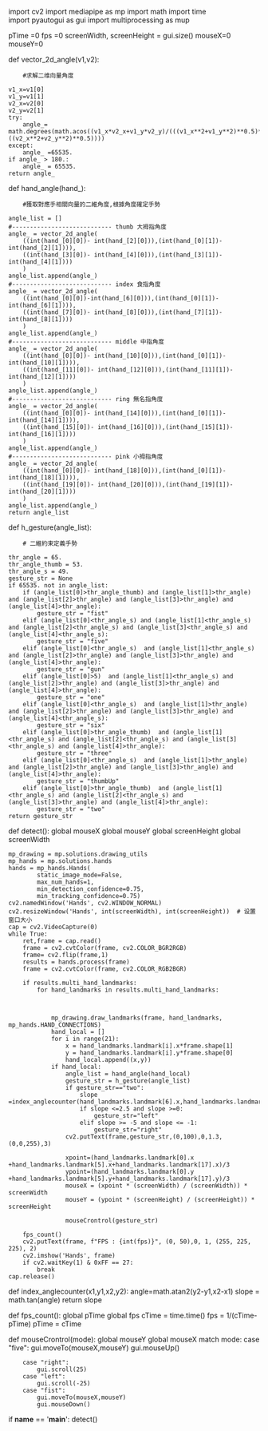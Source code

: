 import cv2
import mediapipe as mp
import math
import time  
import pyautogui as gui
import multiprocessing as mup
        
pTime =0
fps =0
screenWidth, screenHeight = gui.size()
mouseX=0
mouseY=0

def vector_2d_angle(v1,v2):
    
        #求解二维向量角度
    
    v1_x=v1[0]
    v1_y=v1[1]
    v2_x=v2[0]
    v2_y=v2[1]
    try:
        angle_= math.degrees(math.acos((v1_x*v2_x+v1_y*v2_y)/(((v1_x**2+v1_y**2)**0.5)*((v2_x**2+v2_y**2)**0.5))))
    except:
        angle_ =65535.
    if angle_ > 180.:
        angle_ = 65535.
    return angle_

def hand_angle(hand_):
    
        #獲取對應手相關向量的二維角度,根據角度確定手勢
    
    angle_list = []
    #---------------------------- thumb 大拇指角度
    angle_ = vector_2d_angle(
        ((int(hand_[0][0])- int(hand_[2][0])),(int(hand_[0][1])-int(hand_[2][1]))),
        ((int(hand_[3][0])- int(hand_[4][0])),(int(hand_[3][1])- int(hand_[4][1])))
        )
    angle_list.append(angle_)
    #---------------------------- index 食指角度
    angle_ = vector_2d_angle(
        ((int(hand_[0][0])-int(hand_[6][0])),(int(hand_[0][1])- int(hand_[6][1]))),
        ((int(hand_[7][0])- int(hand_[8][0])),(int(hand_[7][1])- int(hand_[8][1])))
        )
    angle_list.append(angle_)
    #---------------------------- middle 中指角度
    angle_ = vector_2d_angle(
        ((int(hand_[0][0])- int(hand_[10][0])),(int(hand_[0][1])- int(hand_[10][1]))),
        ((int(hand_[11][0])- int(hand_[12][0])),(int(hand_[11][1])- int(hand_[12][1])))
        )
    angle_list.append(angle_)
    #---------------------------- ring 無名指角度
    angle_ = vector_2d_angle(
        ((int(hand_[0][0])- int(hand_[14][0])),(int(hand_[0][1])- int(hand_[14][1]))),
        ((int(hand_[15][0])- int(hand_[16][0])),(int(hand_[15][1])- int(hand_[16][1])))
        )
    angle_list.append(angle_)
    #---------------------------- pink 小拇指角度
    angle_ = vector_2d_angle(
        ((int(hand_[0][0])- int(hand_[18][0])),(int(hand_[0][1])- int(hand_[18][1]))),
        ((int(hand_[19][0])- int(hand_[20][0])),(int(hand_[19][1])- int(hand_[20][1])))
        )
    angle_list.append(angle_)
    return angle_list

def h_gesture(angle_list):

        # 二維約束定義手勢

    thr_angle = 65.
    thr_angle_thumb = 53.
    thr_angle_s = 49.
    gesture_str = None
    if 65535. not in angle_list:
        if (angle_list[0]>thr_angle_thumb) and (angle_list[1]>thr_angle) and (angle_list[2]>thr_angle) and (angle_list[3]>thr_angle) and (angle_list[4]>thr_angle):
            gesture_str = "fist"
        elif (angle_list[0]<thr_angle_s) and (angle_list[1]<thr_angle_s) and (angle_list[2]<thr_angle_s) and (angle_list[3]<thr_angle_s) and (angle_list[4]<thr_angle_s):
            gesture_str = "five"
        elif (angle_list[0]<thr_angle_s)  and (angle_list[1]<thr_angle_s) and (angle_list[2]>thr_angle) and (angle_list[3]>thr_angle) and (angle_list[4]>thr_angle):
            gesture_str = "gun"
        elif (angle_list[0]>5)  and (angle_list[1]<thr_angle_s) and (angle_list[2]>thr_angle) and (angle_list[3]>thr_angle) and (angle_list[4]>thr_angle):
            gesture_str = "one"
        elif (angle_list[0]<thr_angle_s)  and (angle_list[1]>thr_angle) and (angle_list[2]>thr_angle) and (angle_list[3]>thr_angle) and (angle_list[4]<thr_angle_s):
            gesture_str = "six"
        elif (angle_list[0]>thr_angle_thumb)  and (angle_list[1]<thr_angle_s) and (angle_list[2]<thr_angle_s) and (angle_list[3]<thr_angle_s) and (angle_list[4]>thr_angle):
            gesture_str = "three"
        elif (angle_list[0]<thr_angle_s)  and (angle_list[1]>thr_angle) and (angle_list[2]>thr_angle) and (angle_list[3]>thr_angle) and (angle_list[4]>thr_angle):
            gesture_str = "thumbUp"
        elif (angle_list[0]>thr_angle_thumb)  and (angle_list[1]<thr_angle_s) and (angle_list[2]<thr_angle_s) and (angle_list[3]>thr_angle) and (angle_list[4]>thr_angle):
            gesture_str = "two"
    return gesture_str

def detect():
    global mouseX
    global mouseY
    global screenHeight
    global screenWidth

    mp_drawing = mp.solutions.drawing_utils
    mp_hands = mp.solutions.hands
    hands = mp_hands.Hands(
            static_image_mode=False,
            max_num_hands=1,
            min_detection_confidence=0.75,
            min_tracking_confidence=0.75)
    cv2.namedWindow('Hands', cv2.WINDOW_NORMAL)
    cv2.resizeWindow('Hands', int(screenWidth), int(screenHeight))  # 设置窗口大小
    cap = cv2.VideoCapture(0)
    while True:
        ret,frame = cap.read()
        frame = cv2.cvtColor(frame, cv2.COLOR_BGR2RGB)
        frame= cv2.flip(frame,1)
        results = hands.process(frame)
        frame = cv2.cvtColor(frame, cv2.COLOR_RGB2BGR)

        if results.multi_hand_landmarks:
            for hand_landmarks in results.multi_hand_landmarks:

                

                mp_drawing.draw_landmarks(frame, hand_landmarks, mp_hands.HAND_CONNECTIONS)
                hand_local = []
                for i in range(21):
                    x = hand_landmarks.landmark[i].x*frame.shape[1]
                    y = hand_landmarks.landmark[i].y*frame.shape[0]
                    hand_local.append((x,y))
                if hand_local:
                    angle_list = hand_angle(hand_local)
                    gesture_str = h_gesture(angle_list)
                    if gesture_str=="two":
                        slope =index_anglecounter(hand_landmarks.landmark[6].x,hand_landmarks.landmark[6].y,hand_landmarks.landmark[8].x,hand_landmarks.landmark[8].y)
                        if slope <=2.5 and slope >=0:
                            gesture_str="left"
                        elif slope >= -5 and slope <= -1:
                            gesture_str="right"
                    cv2.putText(frame,gesture_str,(0,100),0,1.3,(0,0,255),3)

                    xpoint=(hand_landmarks.landmark[0].x +hand_landmarks.landmark[5].x+hand_landmarks.landmark[17].x)/3
                    ypoint=(hand_landmarks.landmark[0].y +hand_landmarks.landmark[5].y+hand_landmarks.landmark[17].y)/3
                    mouseX = (xpoint * (screenWidth) / (screenWidth)) * screenWidth
                    mouseY = (ypoint * (screenHeight) / (screenHeight)) * screenHeight
                    
                    mouseCrontrol(gesture_str)

        fps_count()
        cv2.putText(frame, f"FPS : {int(fps)}", (0, 50),0, 1, (255, 225, 225), 2)
        cv2.imshow('Hands', frame)
        if cv2.waitKey(1) & 0xFF == 27:
            break
    cap.release()

def index_anglecounter(x1,y1,x2,y2):
    angle=math.atan2(y2-y1,x2-x1)
    slope = math.tan(angle)
    return slope

def fps_count():
    global pTime 
    global fps
    cTime = time.time()
    fps = 1/(cTime-pTime)
    pTime = cTime

def mouseCrontrol(mode):
    global mouseY
    global mouseX
    match mode:
        case "five":
            gui.moveTo(mouseX,mouseY)
            gui.mouseUp()
            
        case "right":
            gui.scroll(25)
        case "left":
            gui.scroll(-25)
        case "fist":
            gui.moveTo(mouseX,mouseY)
            gui.mouseDown()

if __name__ == '__main__':
    detect()    
